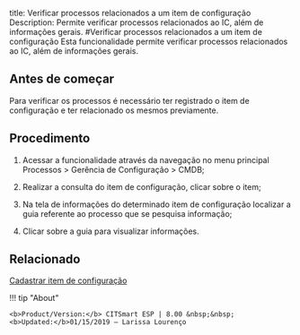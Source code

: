 title: Verificar processos relacionados a um item de configuração
Description: Permite verificar processos relacionados ao IC, além de informações gerais.
#Verificar processos relacionados a um item de configuração
Esta funcionalidade permite verificar processos relacionados ao IC, além de informações gerais.

Antes de começar
--------------------

Para verificar os processos é necessário ter registrado o item de configuração e
ter relacionado os mesmos previamente.

Procedimento
----------------

1.  Acessar a funcionalidade através da navegação no menu principal
    Processos \> Gerência de Configuração \> CMDB;

2.  Realizar a consulta do item de configuração, clicar sobre o item;

3.  Na tela de informações do determinado item de configuração localizar a guia
    referente ao processo que se pesquisa informação;

4.  Clicar sobre a guia para visualizar informações.

Relacionado
----------------

[Cadastrar item de configuração](/pt-br/citsmart-esp-8/processes/configuration/use/register-CI.html)

!!! tip "About"

    <b>Product/Version:</b> CITSmart ESP | 8.00 &nbsp;&nbsp;
    <b>Updated:</b>01/15/2019 – Larissa Lourenço
